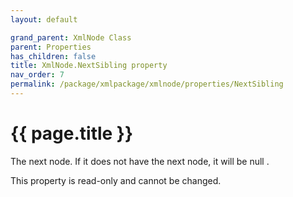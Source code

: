 ```yaml
---
layout: default

grand_parent: XmlNode Class
parent: Properties
has_children: false
title: XmlNode.NextSibling property
nav_order: 7
permalink: /package/xmlpackage/xmlnode/properties/NextSibling
---
```

# {{ page.title }}
The next node. If it does not have the next node, it will be null .

This property is read-only and cannot be changed.